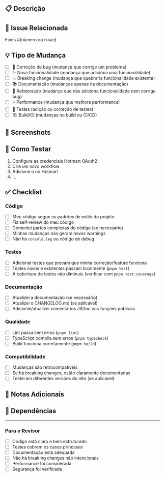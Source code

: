 ## 📋 Descrição

<!-- Descreva suas mudanças em detalhes -->
<!-- Por que esta mudança é necessária? Qual problema ela resolve? -->

## 🔗 Issue Relacionada

<!-- Vincule a issue que este PR resolve -->
Fixes #(número da issue)

## 💡 Tipo de Mudança

<!-- Marque com "x" o tipo de mudança -->

- [ ] 🐛 Correção de bug (mudança que corrige um problema)
- [ ] ✨ Nova funcionalidade (mudança que adiciona uma funcionalidade)
- [ ] 💥 Breaking change (mudança que quebraria funcionalidade existente)
- [ ] 📚 Documentação (mudanças apenas na documentação)
- [ ] 🔧 Refatoração (mudança que não adiciona funcionalidade nem corrige bug)
- [ ] ⚡ Performance (mudança que melhora performance)
- [ ] 🧪 Testes (adição ou correção de testes)
- [ ] 🏗️ Build/CI (mudanças no build ou CI/CD)

## 📸 Screenshots

<!-- Se aplicável, adicione screenshots para demonstrar as mudanças -->
<!-- Especialmente importante para mudanças visuais -->

## 🧪 Como Testar

<!-- Descreva os passos para testar suas mudanças -->

1. Configure as credenciais Hotmart OAuth2
2. Crie um novo workflow
3. Adicione o nó Hotmart
4. ...

## ✅ Checklist

<!-- Marque com "x" os itens concluídos -->

### Código
- [ ] Meu código segue os padrões de estilo do projeto
- [ ] Fiz self-review do meu código
- [ ] Comentei partes complexas do código (se necessário)
- [ ] Minhas mudanças não geram novos warnings
- [ ] Não há `console.log` ou código de debug

### Testes
- [ ] Adicionei testes que provam que minha correção/feature funciona
- [ ] Testes novos e existentes passam localmente (`pnpm test`)
- [ ] A cobertura de testes não diminuiu (verificar com `pnpm test:coverage`)

### Documentação
- [ ] Atualizei a documentação (se necessário)
- [ ] Atualizei o CHANGELOG.md (se aplicável)
- [ ] Adicionei/atualizei comentários JSDoc nas funções públicas

### Qualidade
- [ ] Lint passa sem erros (`pnpm lint`)
- [ ] TypeScript compila sem erros (`pnpm typecheck`)
- [ ] Build funciona corretamente (`pnpm build`)

### Compatibilidade
- [ ] Mudanças são retrocompatíveis
- [ ] Se há breaking changes, estão claramente documentadas
- [ ] Testei em diferentes versões do n8n (se aplicável)

## 💬 Notas Adicionais

<!-- Informações adicionais que os revisores devem saber -->
<!-- Decisões de design, trade-offs considerados, etc. -->

## 🔄 Dependências

<!-- Este PR depende de outros PRs? -->
<!-- Precisa ser mergeado em alguma ordem específica? -->

---

### Para o Revisor

<!-- Não preencha esta seção -->

- [ ] Código está claro e bem estruturado
- [ ] Testes cobrem os casos principais
- [ ] Documentação está adequada
- [ ] Não há breaking changes não intencionais
- [ ] Performance foi considerada
- [ ] Segurança foi verificada